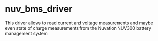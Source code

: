 # nuv_bms_driver
This driver allows to read current and voltage measurements and maybe even state of charge measurements from the Nuvation NUV300 battery management system

